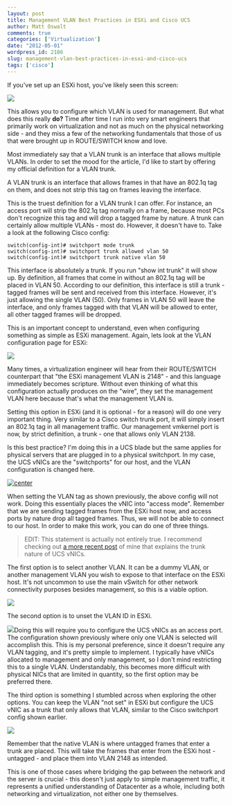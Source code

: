 ```yaml
---
layout: post
title: Management VLAN Best Practices in ESXi and Cisco UCS
author: Matt Oswalt
comments: true
categories: ['Virtualization']
date: "2012-05-01"
wordpress_id: 2186
slug: management-vlan-best-practices-in-esxi-and-cisco-ucs
tags: ['cisco']
---
```



If you've set up an ESXi host, you've likely seen this screen:

[![](/assets/2012/05/screen1.png)](/assets/2012/05/screen1.png)

This allows you to configure which VLAN is used for management. But what does this really **do?** Time after time I run into very smart engineers that primarily work on virtualization and not as much on the physical networking side - and they miss a few of the networking fundamentals that those of us that were brought up in ROUTE/SWITCH know and love.

Most immediately say that a VLAN trunk is an interface that allows multiple VLANs. In order to set the mood for the article, I'd like to start by offering my official definition for a VLAN trunk.

A VLAN trunk is an interface that allows frames in that have an 802.1q tag on them, and does not strip this tag on frames leaving the interface.

This is the truest definition for a VLAN trunk I can offer. For instance, an access port will strip the 802.1q tag normally on a frame, because most PCs don't recognize this tag and will drop a tagged frame by nature. A trunk can certainly allow multiple VLANs - most do. However, it doesn't have to. Take a look at the following Cisco config:
    
    switch(config-int)# switchport mode trunk
    switch(config-int)# switchport trunk allowed vlan 50
    switch(config-int)# switchport trunk native vlan 50

This interface is absolutely a trunk. If you run "show int trunk" it will show up. By definition, all frames that come in without an 802.1q tag will be placed in VLAN 50. According to our definition, this interface is still a trunk - tagged frames will be sent and received from this interface. However, it's just allowing the single VLAN (50). Only frames in VLAN 50 will leave the interface, and only frames tagged with that VLAN will be allowed to enter, all other tagged frames will be dropped.

This is an important concept to understand, even when configuring something as simple as ESXi management. Again, lets look at the VLAN configuration page for ESXi:

[![](/assets/2012/05/screen1.png)](/assets/2012/05/screen1.png)

Many times, a virtualization engineer will hear from their ROUTE/SWITCH counterpart that "the ESXi management VLAN is 2148" - and this language immediately becomes scripture. Without even thinking of what this configuration actually produces on the "wire", they set the management VLAN here because that's what the management VLAN is.

Setting this option in ESXi (and it is optional - for a reason) will do one very important thing. Very similar to a Cisco switch trunk port, it will simply insert an 802.1q tag in all management traffic. Our management vmkernel port is now, by strict definition, a trunk - one that allows only VLAN 2138.

Is this best practice? I'm doing this in a UCS blade but the same applies for physical servers that are plugged in to a physical switchport. In my case, the UCS vNICs are the "switchports" for our host, and the VLAN configuration is changed here.

[![center](/assets/2012/05/screen5n.png)](/assets/2012/05/screen5n.png)

When setting the VLAN tag as shown previously, the above config will not work. Doing this essentially places the vNIC into "access mode". Remember that we are sending tagged frames from the ESXi host now, and access ports by nature drop all tagged frames. Thus, we will not be able to connect to our host. In order to make this work, you can do one of three things.

> EDIT: This statement is actually not entirely true. I recommend checking out [a more recent post](https://keepingitclassless.net/2013/07/cisco-ucs-vnic-switchport-mode/) of mine that explains the trunk nature of UCS vNICs.

The first option is to select another VLAN. It can be a dummy VLAN, or another management VLAN you wish to expose to that interface on the ESXi host. It's not uncommon to use the main vSwitch for other network connectivity purposes besides management, so this is a viable option.

[![](/assets/2012/05/screen3.png)](/assets/2012/05/screen3.png)

The second option is to unset the VLAN ID in ESXi.

[![](/assets/2012/05/screen2.png)](/assets/2012/05/screen2.png)Doing this will require you to configure the UCS vNICs as an access port. The configuration shown previously where only one VLAN is selected will accomplish this. This is my personal preference, since it doesn't require any VLAN tagging, and it's pretty simple to implement. I typically have vNICs allocated to management and only management, so I don't mind restricting this to a single VLAN. Understandably, this becomes more difficult with physical NICs that are limited in quantity, so the first option may be preferred there.

The third option is something I stumbled across when exploring the other options. You can keep the VLAN "not set" in ESXi but configure the UCS vNIC as a trunk that only allows that VLAN, similar to the Cisco switchport config shown earlier.

[![](/assets/2012/05/screen4.png)](/assets/2012/05/screen4.png)

Remember that the native VLAN is where untagged frames that enter a trunk are placed. This will take the frames that enter from the ESXi host - untagged - and place them into VLAN 2148 as intended.

This is one of those cases where bridging the gap between the network and the server is crucial - this doesn't just apply to simple management traffic, it represents a unified understanding of Datacenter as a whole, including both networking and virtualization, not either one by themselves.
